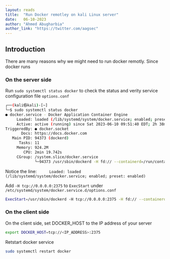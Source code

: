 ```yaml
---
layout: reads
title:  "Run Docker remotley on kali Linux server"
date:   06-10-2023
author: "Ahmed Abugharbia"
author_link: "https://twitter.com/aagsec"
---
```


## Introduction
There are many reasons why we might need to run docker remotly. Since docker runs  

### On the server side

Run `sudo systemctl status docker` to check the status and verity service configuration file `options.conf`

```bash
┌──(kali㉿kali)-[~]
└─$ sudo systemctl status docker                                     
● docker.service - Docker Application Container Engine
     Loaded: loaded (/lib/systemd/system/docker.service; enabled; preset: enabled)
     Active: active (running) since Sat 2023-06-10 09:51:40 EDT; 2h 38min ago
TriggeredBy: ● docker.socket
       Docs: https://docs.docker.com
   Main PID: 94373 (dockerd)
      Tasks: 11
     Memory: 924.2M
        CPU: 2min 19.742s
     CGroup: /system.slice/docker.service
             └─94373 /usr/sbin/dockerd -H fd:// --containerd=/run/containerd/containerd.sock
```

Notice the line:
`     Loaded: loaded (/lib/systemd/system/docker.service; enabled; preset: enabled)`

Add `-H tcp://0.0.0.0:2375` to `ExecStart` under `/etc/systemd/system/docker.service.d/options.conf` 

```bash
ExecStart=/usr/sbin/dockerd -H tcp://0.0.0.0:2375 -H fd:// --containerd=/run/containerd/containerd.sock $DOCKER_OPTS
```
### On the client side

On the client side, set DOCKER_HOST to the IP address of your server

```bash
export DOCKER_HOST=tcp://<IP_ADDRESS>:2375
```

Retstart docker service

```bash
sudo systemctl restart docker
```
